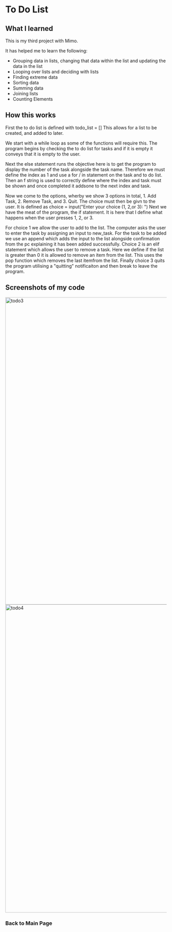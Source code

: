 # To Do List

## What I learned 
This is my third project with Mimo.

It has helped me to learn the following:
- Grouping data in lists, changing that data within the list and updating the data in the list
- Looping over lists and deciding with lists
- Finding extreme data
- Sorting data
- Summing data
- Joining lists
- Counting Elements

## How this works
First the to do list is defined with todo_list = []
This allows for a list to be created, and added to later.

We start with a while loop as some of the functions will require this.
The program begins by checking the to do list for tasks and if it is empty it conveys that it is empty to the user.

Next the else statement runs the objective here is to get the program to display the number of the task alongside the task name. Therefore we must define the index as 1 and use a for / in statement on the task and to do list. Then an f string is used to correctly define where the index and task must be shown and once completed it addsone to the next index and task.

Now we come to the options, wherby we show 3 options in total, 1. Add Task, 2. Remove Task, and 3. Quit.
The choice must then be givn to the user. It is defined as choice = input("Enter your choice (1, 2,or 3): ")
Next we have the meat of the program, the if statement. It is here that I define what happens when the user presses 1, 2, or 3.

For choice 1 we allow the user to add to the list. The computer asks the user to enter the task by assigning an input to new_task. For the task to be added we use an append which adds the input to the list alongside confirmation from the pc explaining it has been added successfully.
Choice 2 is an elif statement which allows the user to remove a task. Here we define if the list is greater than 0 it is allowed to remove an item from the list. This uses the pop function which removes the last itemfrom the list.
Finally choice 3 quits the program utilising a "quitting" notificaiton and then break to leave the program.

## Screenshots of my code
<img width="955" alt="todo3" src="https://github.com/user-attachments/assets/e19c71dc-adb2-46cd-9afb-abb40942a847" />
<img width="958" alt="todo4" src="https://github.com/user-attachments/assets/d35007ba-6882-4d74-b19e-b1964464084f" />

### Back to Main Page


